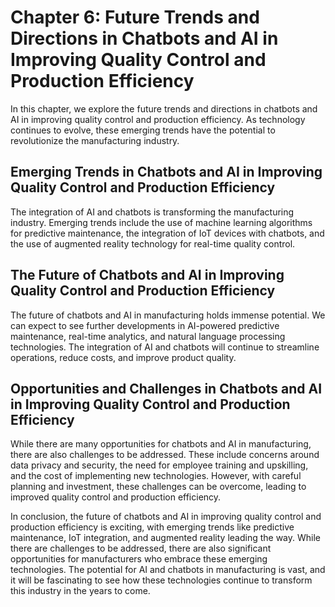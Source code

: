 Chapter 6: Future Trends and Directions in Chatbots and AI in Improving Quality Control and Production Efficiency
=================================================================================================================

In this chapter, we explore the future trends and directions in chatbots and AI in improving quality control and production efficiency. As technology continues to evolve, these emerging trends have the potential to revolutionize the manufacturing industry.

Emerging Trends in Chatbots and AI in Improving Quality Control and Production Efficiency
-----------------------------------------------------------------------------------------

The integration of AI and chatbots is transforming the manufacturing industry. Emerging trends include the use of machine learning algorithms for predictive maintenance, the integration of IoT devices with chatbots, and the use of augmented reality technology for real-time quality control.

The Future of Chatbots and AI in Improving Quality Control and Production Efficiency
------------------------------------------------------------------------------------

The future of chatbots and AI in manufacturing holds immense potential. We can expect to see further developments in AI-powered predictive maintenance, real-time analytics, and natural language processing technologies. The integration of AI and chatbots will continue to streamline operations, reduce costs, and improve product quality.

Opportunities and Challenges in Chatbots and AI in Improving Quality Control and Production Efficiency
------------------------------------------------------------------------------------------------------

While there are many opportunities for chatbots and AI in manufacturing, there are also challenges to be addressed. These include concerns around data privacy and security, the need for employee training and upskilling, and the cost of implementing new technologies. However, with careful planning and investment, these challenges can be overcome, leading to improved quality control and production efficiency.

In conclusion, the future of chatbots and AI in improving quality control and production efficiency is exciting, with emerging trends like predictive maintenance, IoT integration, and augmented reality leading the way. While there are challenges to be addressed, there are also significant opportunities for manufacturers who embrace these emerging technologies. The potential for AI and chatbots in manufacturing is vast, and it will be fascinating to see how these technologies continue to transform this industry in the years to come.
